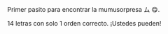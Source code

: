 Primer pasito para encontrar la mumusorpresa ム :yum:. 

14 letras con solo 1 orden correcto. ¡Ustedes pueden!